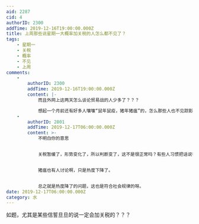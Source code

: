 ```yaml
---
aid: 2287
cid: 4
authorID: 2300
addTime: 2019-12-16T19:00:00.000Z
title: 上周那些说星期一大概率加关税的人怎么都不见了？
tags:
    - 星期一
    - 关税
    - 概率
    - 不见
    - 上周
comments:
    -
        authorID: 2300
        addTime: 2019-12-16T19:00:00.000Z
        content: |-
            而且外网上这两天怎么谈论贸易战的人少多了？？？

            想起一个月前还有好多人嚷嚷“鼠年鼠疫，猪年猪瘟”的，怎么那些人也不见踪影了？
    -
        authorID: 2801
        addTime: 2019-12-17T06:00:00.000Z
        content: >-
            不明白你的意思


            关税暂缓了，形势变化了，所以判断变了，这不是很正常吗？有些人习惯把话说得很满，表达习惯而已，不必纠结。前几天第一阶段协议确定的时候，讨论的人也很多，就是现在热度降了。


            猪瘟也有人讨论啊，只是热度下降了。


            总之就是热度降了的问题，这也是符合社会规律的呀。
date: 2019-12-17T06:00:00.000Z
category: 水
---
```


如题，尤其是某些信誓旦旦的说一定会加关税的？？？
